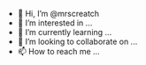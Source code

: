 - 👋 Hi, I’m @mrscreatch
- 👀 I’m interested in ...
- 🌱 I’m currently learning ...
- 💞️ I’m looking to collaborate on ...
- 📫 How to reach me ...

<!---
mrscreatch/mrscreatch is a ✨ special ✨ repository because its `README.md` (this file) appears on your GitHub profile.
You can click the Preview link to take a look at your changes.
--->

